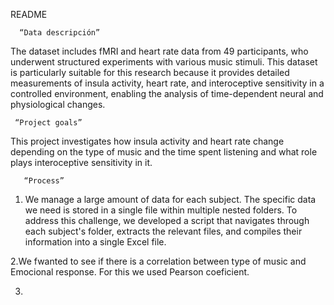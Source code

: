 README



      “Data descripción”
The dataset includes fMRI and heart rate data from 49 participants, who underwent structured experiments with various music stimuli. 
This dataset is particularly suitable for this research because it provides detailed measurements of insula activity, heart rate, 
and interoceptive sensitivity in a controlled environment, enabling the analysis of time-dependent neural and physiological changes.

     “Project goals”
This project investigates how insula activity and heart rate change depending on the type of music and the time spent listening and what role  
plays interoceptive sensitivity in it.

       “Process”
1. We manage a large amount of data for each subject. The specific data we need is stored in a single file within multiple nested folders.
To address this challenge, we developed a script that navigates through each subject's folder, extracts the relevant files,
and compiles their information into a single Excel file.

2.We fwanted to see if there is a correlation between type of music and Emocional response. For this we used Pearson coeficient.

3.
